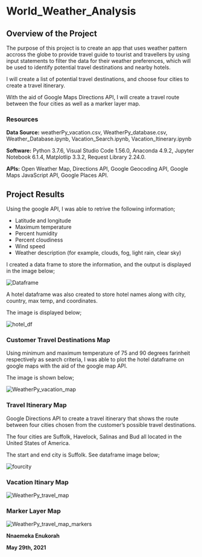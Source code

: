 # World_Weather_Analysis

## Overview of the Project

The purpose of this project is to create an app that uses weather pattern accross the globe to provide travel guide 
to tourist and travellers by using input statements to filter the data for their weather preferences,
which will be used to identify potential travel destinations and nearby hotels.

I will create a list of potential travel destinations, and choose four cities to create a travel itinerary.

With the aid of Google Maps Directions API, I will create a travel route between the four cities as well as a marker layer map.

### Resources

**Data Source:** weatherPy_vacation.csv, WeatherPy_database.csv, Weather_Database.ipynb, Vacation_Search.ipynb, Vacation_Itinerary.ipynb

**Software:** Python 3.7.6, Visual Studio Code 1.56.0, Anaconda 4.9.2, Jupyter Notebook 6.1.4, Matplotlip 3.3.2, Request Library 2.24.0.

**APIs:** Open Weather Map, Directions API, Google Geocoding API, Google Maps JavaScript API, Google Places API.

## Project Results

Using the google API, I was able to retrive the following information;

* Latitude and longitude
* Maximum temperature
* Percent humidity
* Percent cloudiness
* Wind speed
* Weather description (for example, clouds, fog, light rain, clear sky)

I created a data frame to store the information, and the output is displayed in the image below;

![Dataframe](https://user-images.githubusercontent.com/81701640/119921424-f9366780-bf3b-11eb-876f-f8a76eb54eb7.png)

A hotel dataframe was also created to store hotel names along with city, country, max temp, and coordinates.

The image is displayed below;

![hotel_df](https://user-images.githubusercontent.com/81701640/119921642-59c5a480-bf3c-11eb-8cda-90f596771d38.png)

### Customer Travel Destinations Map

Using minimum and maximum temperature of 75 and 90 degrees farinheit respectively as search criteria, I was able to plot the hotel dataframe on google maps with the aid of the 
google map API.

The image is shown below;

![WeatherPy_vacation_map](https://user-images.githubusercontent.com/81701640/119922075-1586d400-bf3d-11eb-9ebe-58287d3de225.png)

### Travel Itinerary Map

Google Directions API to create a travel itinerary that shows the route between four cities chosen from the customer’s possible travel destinations.

The four cities are Suffolk, Havelock, Salinas and Bud all located in the United States of America.

The start and end city is Suffolk. See dataframe image below;

![fourcity](https://user-images.githubusercontent.com/81701640/119924594-e45cd280-bf41-11eb-9d76-9d67f6afdb12.png)

### Vacation Itinary Map

![WeatherPy_travel_map](https://user-images.githubusercontent.com/81701640/119924530-c1cab980-bf41-11eb-83df-1c269944d83a.png)

### Marker Layer Map

![WeatherPy_travel_map_markers](https://user-images.githubusercontent.com/81701640/119924545-c98a5e00-bf41-11eb-9125-66d39f4e5e63.png)

**Nnaemeka Enukorah**

**May 29th, 2021**

